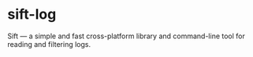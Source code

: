 # sift-log
Sift — a simple and fast cross-platform library and command-line tool for reading and filtering logs.
